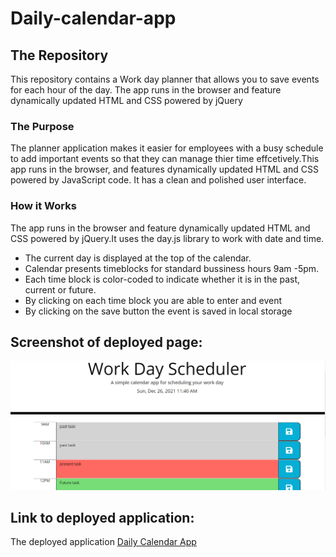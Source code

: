 # Daily-calendar-app
## The Repository
This repository contains a Work day planner that allows you to save events for each hour of the day. The app runs in the browser and feature dynamically updated HTML and CSS powered by jQuery
### The Purpose
The planner application makes it easier for employees with a busy schedule to add important events so that they can manage thier time effcetively.This app runs in the browser, and features dynamically updated HTML and CSS powered by JavaScript code. It has a clean and polished user interface.

### How it Works
The app runs in the browser and feature dynamically updated HTML and CSS powered by jQuery.It uses the day.js library to work with date and time.
* The current day is displayed at the top of the calendar.
* Calendar presents timeblocks for standard bussiness hours 9am -5pm.
* Each time block is color-coded to indicate whether it is in the past, current or future.
* By clicking on each time block you are able to enter and event
* By clicking on the save button the event is saved in local storage



## Screenshot of deployed page:

![Screenshot of load page](/assets/images/planner-screenshot.png)

## Link to deployed application:

The deployed application [Daily Calendar App](https://robel-codes.github.io/daily-calendar-app/)


